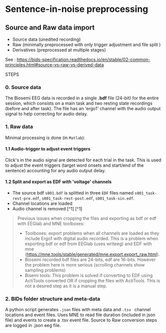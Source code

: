
# Sentence-in-noise preprocessing
## Source and Raw data import 

- Source data (unedited recording)
- Raw (minimally preprocessed with only trigger adjustment and file split )
- Derivatives (preprocessed at multiple stages)
  
See : https://bids-specification.readthedocs.io/en/stable/02-common-principles.html#source-vs-raw-vs-derived-data

STEPS
### 0. Source data
The Biosemi EEG data is recorded in a single **.bdf** file (24-bit) for the entire session, which consists on a main task and two resting state recordings (before and after task). 
The file has an  'ergo1' channel with the audio output signal to help correcting for audio delay.

### 1. Raw data
Minimal processing is done (in `Matlab`):

#### 1.1 Audio-trigger to adjust event triggers
Click's in the audio signal are detected for each trial in the task. This is used to adjust the event triggers (target word onsets and start/end of the sentence) accounting for any audio output delay.

#### 1.2 Split and export as EDF with 'voltage' channels
- The source bdf `s001.bdf` is splitted in three `EDF` files named `s001_task-rest-pre.edf`, `s001_task-rest-post.edf`,  `s001_task-sin.edf`. 
- Channel locations are loaded
- Audio channel is removed [^1]
[^1]  
> Previous issues when cropping the files and exporting as bdf or edf with EEGlab and MNE toolboxes:
> - Toolboxes: export problems when all channels are loaded as they include Ergo1 with digital audio recorded. This is a problem when exporting bdf or edf from EEGlab (uses writeeg) and EDF with mne (https://mne.tools/stable/generated/mne.export.export_raw.html).
> - Biosemi recorded bdf files are 24-bits, edf are 16-bits. However the problem here is more serious (scrolling channels show sampling problems) 
> - Bisemi tools: This problem is solved if converting to EDF using ActiTools converted OR if cropping the files with ActiTools. This is not a desired step as it is a manual step. 

### 2. BIDs folder structure and meta-data
A python script generates `.json` files with meta data and `.tsv ` channel locations and event files.
Uses MNE to read file duration (included in json file) and events to create a .tsv event file. 
Source to Raw conversion steps are logged in .json eeg file. 





